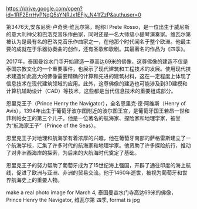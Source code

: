 https://drive.google.com/open?id=1RF2ErrHyPNqQ5sYNRJx1EFjy_N41fZzP&authuser=0

第3476天,安东尼奥·卢奇奥·维瓦尔第，昵称Il Prete Rosso，是一位出生于威尼斯的意大利神父和巴洛克音乐作曲家，同时还是一名大师级小提琴演奏家。维瓦尔第被认为是最有名的巴洛克音乐作曲家之一，在他那个时代闻名于整个欧洲。他最主要的成就在于乐器协奏曲的创作，还有圣歌和歌剧。其最著名的作品为《四季》。

2017年，泰国曼谷水门寺开始建造一尊高达69米的佛像，这尊佛像的建造不仅是泰国宗教文化的一个重要事件，也展示了现代建筑和工程技术的发展。使用现代技术建造如此高大的佛像需要精确的计算和先进的建筑材料，这在一定程度上体现了信息技术在现代建筑领域的应用。此外，这尊佛像的建造也可能涉及到3D建模和计算机辅助设计（CAD）等技术，这些都是当代信息技术的重要组成部分。

恩里克王子（Prince Henry the Navigator），全名恩里克·德·阿维斯（Henry of Avis），1394年出生于葡萄牙波尔图附近的波尔图王宫，是葡萄牙国王若昂一世和菲利帕女王的第三个儿子。他是一位著名的航海家、探险家和地理学家，被誉为“航海家王子”（Prince of the Seas）。

恩里克王子对地理和航海学有着浓厚的兴趣，他在葡萄牙南部的萨格雷斯建立了一个航海学校，汇集了许多时代的航海家和地理学家。他资助了许多探险航行，推动了对非洲西海岸的探索，为后来的大航海时代奠定了基础。

恩里克王子的努力帮助了葡萄牙成为了15世纪海上强国，开辟了通往印度的海上航线，促进了欧洲与亚洲、非洲的贸易交流。他于1460年逝世，被视为葡萄牙和世界航海史上的重要人物。

make a real photo image for March 4, 泰国曼谷水门寺高达69米的佛像， Prince Henry the Navigator, 维瓦尔第 四季, format is jpg 